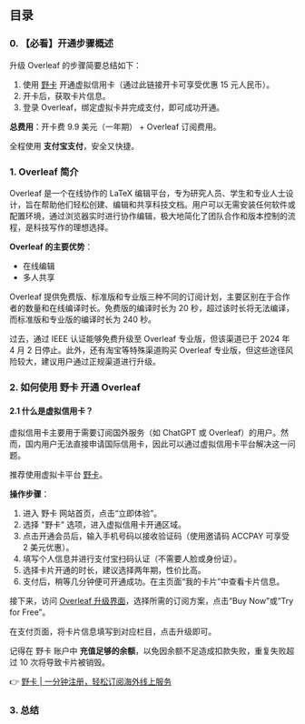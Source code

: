 ## 目录

### 0. 【必看】开通步骤概述

升级 Overleaf 的步骤简要总结如下：

1. 使用 [野卡](https://bit.ly/bewildcard) 开通虚拟信用卡（通过此链接开卡可享受优惠 15 元人民币）。
2. 开卡后，获取卡片信息。
3. 登录 Overleaf，绑定虚拟卡并完成支付，即可成功开通。

**总费用**：开卡费 9.9 美元（一年期） + Overleaf 订阅费用。

全程使用 **支付宝支付**，安全又快捷。

### 1. Overleaf 简介

Overleaf 是一个在线协作的 LaTeX 编辑平台，专为研究人员、学生和专业人士设计，旨在帮助他们轻松创建、编辑和共享科技文档。用户可以无需安装任何软件或配置环境，通过浏览器实时进行协作编辑，极大地简化了团队合作和版本控制的流程，是科技写作的理想选择。

**Overleaf 的主要优势**：
- 在线编辑
- 多人共享

Overleaf 提供免费版、标准版和专业版三种不同的订阅计划，主要区别在于合作者的数量和在线编译时长。免费版的编译时长为 20 秒，超过该时长将无法编译，而标准版和专业版的编译时长为 240 秒。

过去，通过 IEEE 认证能够免费升级至 Overleaf 专业版，但该渠道已于 2024 年 4 月 2 日停止。此外，还有淘宝等特殊渠道购买 Overleaf 专业版，但这些途径风险较大，建议用户通过正规渠道进行升级。

### 2. 如何使用 野卡 开通 Overleaf

#### 2.1 什么是虚拟信用卡？

虚拟信用卡主要用于需要订阅国外服务（如 ChatGPT 或 Overleaf）的用户。然而，国内用户无法直接申请国际信用卡，因此可以通过虚拟信用卡平台解决这一问题。

推荐使用虚拟卡平台 [野卡](https://bit.ly/bewildcard)。

**操作步骤**：

1. 进入 野卡 网站首页，点击“立即体验”。
2. 选择 "野卡" 选项，进入虚拟信用卡开通区域。
3. 点击开通会员后，输入手机号码以接收验证码（使用邀请码 ACCPAY 可享受 2 美元优惠）。
4. 填写个人信息并进行支付宝扫码认证（不需要人脸或身份证）。
5. 选择卡片开通的时长，建议选择两年期，性价比高。
6. 支付后，稍等几分钟便可开通成功。在主页面“我的卡片”中查看卡片信息。

接下来，访问 [Overleaf 升级界面](https://www.overleaf.com/user/subscription/plans)，选择所需的订阅方案，点击“Buy Now”或“Try for Free”。

在支付页面，将卡片信息填写到对应栏目，点击升级即可。

记得在 野卡 账户中 **充值足够的余额**，以免因余额不足造成扣款失败，重复失败超过 10 次将导致卡片被销毁。

👉 [野卡 | 一分钟注册，轻松订阅海外线上服务](https://bit.ly/bewildcard)

### 3. 总结